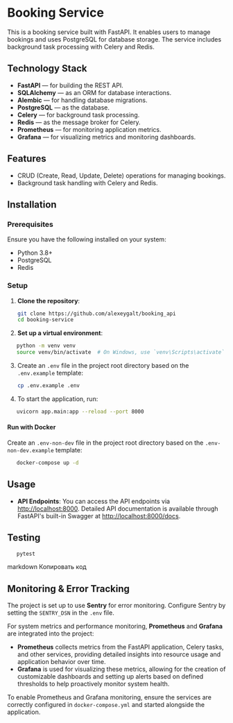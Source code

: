 # Booking Service

This is a booking service built with FastAPI. It enables users to manage bookings and uses PostgreSQL for database
storage. The service includes background task processing with Celery and Redis.

## Technology Stack

- **FastAPI** — for building the REST API.
- **SQLAlchemy** — as an ORM for database interactions.
- **Alembic** — for handling database migrations.
- **PostgreSQL** — as the database.
- **Celery** — for background task processing.
- **Redis** — as the message broker for Celery.
- **Prometheus** — for monitoring application metrics.
- **Grafana** — for visualizing metrics and monitoring dashboards.

## Features

- CRUD (Create, Read, Update, Delete) operations for managing bookings.
- Background task handling with Celery and Redis.

## Installation

### Prerequisites

Ensure you have the following installed on your system:

- Python 3.8+
- PostgreSQL
- Redis

### Setup

1. **Clone the repository**:

   ```bash
   git clone https://github.com/alexeygalt/booking_api
   cd booking-service
   ```

2. **Set up a virtual environment**:

```bash
   python -m venv venv
   source venv/bin/activate  # On Windows, use `venv\Scripts\activate`
   ```

3. Create an `.env` file in the project root directory based on the `.env.example` template:
   ```bash
   cp .env.example .env
   ```

4. To start the application, run:

```bash
   uvicorn app.main:app --reload --port 8000  
```

#### Run with Docker

Create an `.env-non-dev` file in the project root directory based on the `.env-non-dev.example` template:

```bash
   docker-compose up -d
```


## Usage

- **API Endpoints**: You can access the API endpoints via [http://localhost:8000](http://localhost:8000). Detailed API
  documentation is available through FastAPI's built-in Swagger
  at [http://localhost:8000/docs](http://localhost:8000/docs).


## Testing
```bash
   pytest
```



markdown
Копировать код
## Monitoring & Error Tracking

The project is set up to use **Sentry** for error monitoring. Configure Sentry by setting the `SENTRY_DSN` in the `.env` file.

For system metrics and performance monitoring, **Prometheus** and **Grafana** are integrated into the project:

- **Prometheus** collects metrics from the FastAPI application, Celery tasks, and other services, providing detailed insights into resource usage and application behavior over time.
- **Grafana** is used for visualizing these metrics, allowing for the creation of customizable dashboards and setting up alerts based on defined thresholds to help proactively monitor system health.

To enable Prometheus and Grafana monitoring, ensure the services are correctly configured in `docker-compose.yml` and started alongside the application.